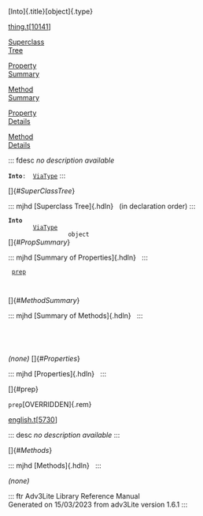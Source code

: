 [Into]{.title}[object]{.type}

[thing.t](../file/thing.t.html)\[[10141](../source/thing.t.html#10141)\]

[Superclass\
Tree](#_SuperClassTree_)

[Property\
Summary](#_PropSummary_)

[Method\
Summary](#_MethodSummary_)

[Property\
Details](#_Properties_)

[Method\
Details](#_Methods_)

::: fdesc
*no description available*

**`Into`**` :   `[`ViaType`](../object/ViaType.html)
:::

[]{#_SuperClassTree_}

::: mjhd
[Superclass Tree]{.hdln}   (in declaration order)
:::

**`Into`**\
`         `[`ViaType`](../object/ViaType.html)\
`                 object`\
[]{#_PropSummary_}

::: mjhd
[Summary of Properties]{.hdln}  
:::

` `[`prep`](#prep)`  `

` `

[]{#_MethodSummary_}

::: mjhd
[Summary of Methods]{.hdln}  
:::

` `

` `

*(none)* []{#_Properties_}

::: mjhd
[Properties]{.hdln}  
:::

[]{#prep}

`prep`[OVERRIDDEN]{.rem}

[english.t](../file/english.t.html)\[[5730](../source/english.t.html#5730)\]

::: desc
*no description available*
:::

[]{#_Methods_}

::: mjhd
[Methods]{.hdln}  
:::

*(none)*

::: ftr
Adv3Lite Library Reference Manual\
Generated on 15/03/2023 from adv3Lite version 1.6.1
:::
